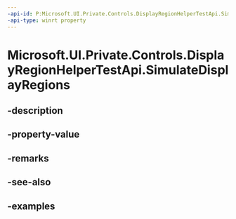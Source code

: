 ```yaml
---
-api-id: P:Microsoft.UI.Private.Controls.DisplayRegionHelperTestApi.SimulateDisplayRegions
-api-type: winrt property
---
```


# Microsoft.UI.Private.Controls.DisplayRegionHelperTestApi.SimulateDisplayRegions

<!--
public static bool SimulateDisplayRegions { get; set; }
-->


## -description

## -property-value

## -remarks

## -see-also

## -examples


